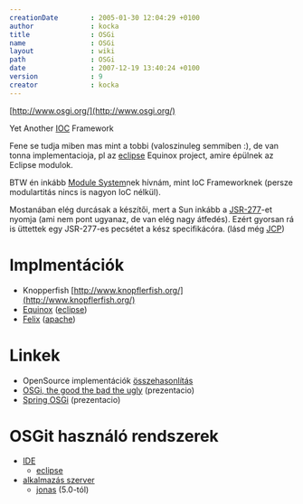 ```yaml
---
creationDate        : 2005-01-30 12:04:29 +0100 
author              : kocka 
title               : OSGi 
name                : OSGi 
layout              : wiki 
path                : OSGi 
date                : 2007-12-19 13:40:24 +0100 
version             : 9 
creator             : kocka 
---
```

[http://www.osgi.org/](http://www.osgi.org/)

Yet Another [IOC](ioc.html) Framework

Fene se tudja miben mas mint a tobbi (valoszinuleg semmiben :), de van tonna implementacioja, pl az [eclipse](Eclipse.html) Equinox project, amire épülnek az Eclipse modulok.

BTW én inkább [Module System](Module%20System.html)nek hívnám, mint IoC Frameworknek (persze modulartitás nincs is nagyon IoC nélkül). 

Mostanában elég durcásak a készítői, mert a Sun inkább a [JSR-277](JSR-277.html)-et nyomja (ami nem pont ugyanaz, de van elég nagy átfedés). Ezért gyorsan rá is üttettek egy JSR-277-es pecsétet a kész specifikácóra. (lásd még [JCP](jcp.html))

# Implmentációk


*   Knopperfish [http://www.knopflerfish.org/](http://www.knopflerfish.org/)
*   [Equinox](Missing.html) ([eclipse](Eclipse.html))
*   [Felix](Felix.html) ([apache](ASF.html))

# Linkek

*   OpenSource implementációk [összehasonlítás](http://www.pierocampanelli.info/articles/2007/01/22/status-of-opensource-osgi-containers)
*   [OSGi, the good the bad the ugly](http://www.parleys.com/display/PARLEYS/OSGi%2C+the+good+the+bad+the+ugly) (prezentacio)
*   [Spring OSGi](http://www.parleys.com/display/PARLEYS/Spring+OSGi) (prezentacio)

# OSGit használó rendszerek

*   [IDE](IDE.html)
    *   [eclipse](Eclipse.html)
*   [alkalmazás szerver](Alkalmazas%20Szerver.html)
    *   [jonas](jonas.html) (5.0-tól)


